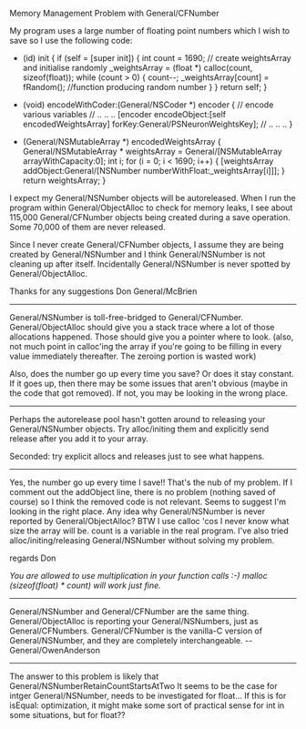 Memory Management Problem with General/CFNumber


My program uses a large number of floating point numbers which I wish to save so I use the following code:

    
- (id) init {
	if (self = [super init]) {
		int count = 1690;
		// create weightsArray and initialise randomly
		_weightsArray = (float *) calloc(count, sizeof(float));
		while (count > 0) {
			count--;
			_weightsArray[count] = fRandom(); //function producing random number
		}
	}
	return self;
}

- (void) encodeWithCoder:(General/NSCoder *) encoder {
	// encode various variables
	// .. .. ..
	[encoder encodeObject:[self encodedWeightsArray] forKey:General/PSNeuronWeightsKey];
	// .. .. ..
}

- (General/NSMutableArray *) encodedWeightsArray {
	General/NSMutableArray * weightsArray = General/[NSMutableArray arrayWithCapacity:0];
	int i;
	for (i = 0; i < 1690; i++) {
		[weightsArray addObject:General/[NSNumber numberWithFloat:_weightsArray[i]]];
	}
	return weightsArray;
}

I expect my General/NSNumber objects will be autoreleased.  When I run the program within General/ObjectAlloc to check for memory leaks, I see about 115,000 General/CFNumber objects being created during a save operation.  Some 70,000 of them are never released.

Since I never create General/CFNumber objects, I assume they are being created by General/NSNumber and I think General/NSNumber is not cleaning up after itself.  Incidentally General/NSNumber is never spotted by General/ObjectAlloc.

Thanks for any suggestions
Don General/McBrien

----

General/NSNumber is toll-free-bridged to General/CFNumber.  General/ObjectAlloc should give you a stack trace where a lot of those allocations happened.  Those should give you a pointer where to look.  (also, not much point in calloc'ing the array if you're going to be filling in every value immediately thereafter.  The zeroing portion is wasted work)

Also, does the number go up every time you save?  Or does it stay constant.  If it goes up, then there may be some issues that aren't obvious (maybe in the code that got removed).  If not, you may be looking in the wrong place.

----

Perhaps the autorelease pool hasn't gotten around to releasing your General/NSNumber objects. Try alloc/initing them and explicitly send release after you add it to your array.

Seconded:  try explicit allocs and releases just to see what happens.  

----

Yes, the number go up every time I save!!  That's the nub of my problem.  If I comment out the addObject line, there is no problem (nothing saved of course) so I think the removed code is not relevant.  Seems to suggest I'm looking in the right place.  Any idea why General/NSNumber is never reported by General/ObjectAlloc?
BTW I use calloc 'cos I never know what size the array will be.  count is a variable in the real program.
I've also tried alloc/initing/releasing General/NSNumber without solving my problem.

regards
Don

*You are allowed to use multiplication in your function calls :-)   malloc (sizeof(float) * count) will work just fine.*


----

General/NSNumber and General/CFNumber are the same thing.  General/ObjectAlloc is reporting your General/NSNumbers, just as General/CFNumbers.  General/CFNumber is the vanilla-C version of General/NSNumber, and they are completely interchangeable.  --General/OwenAnderson

----
The answer to this problem is likely that General/NSNumberRetainCountStartsAtTwo
It seems to be the case for intger     General/NSNumber, needs to be investigated for float... If this is for     isEqual: optimization, it might make some sort of practical sense for int in some situations, but for float??